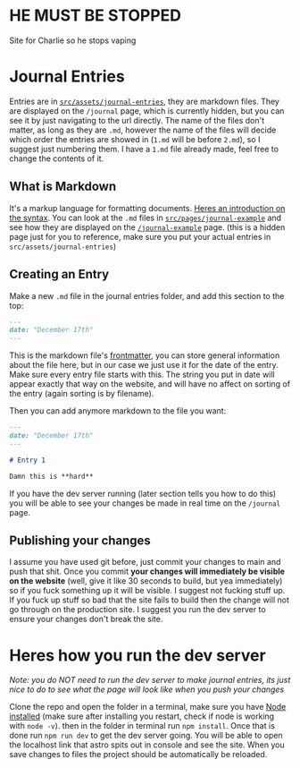 # HE MUST BE STOPPED

Site for Charlie so he stops vaping

# Journal Entries

Entries are in [`src/assets/journal-entries`](src/assets/journal-entries), they are markdown files. They are displayed on the `/journal` page, which is currently hidden, but you can see it by just navigating to the url directly. The name of the files don't matter, as long as they are `.md`, however the name of the files will decide which order the entries are showed in (`1.md` will be before `2.md`), so I suggest just numbering them. I have a `1.md` file already made, feel free to change the contents of it.

## What is Markdown

It's a markup language for formatting documents. [Heres an introduction on the syntax](https://www.markdownguide.org/basic-syntax/). You can look at the `.md` files in [`src/pages/journal-example`](src/pages/journal-example) and see how they are displayed on the [`/journal-example`](https://charlieneedshelp.com/journal-example) page. (this is a hidden page just for you to reference, make sure you put your actual entries in `src/assets/journal-entries`)

## Creating an Entry

Make a new `.md` file in the journal entries folder, and add this section to the top:
```md
---
date: "December 17th"
---
```
This is the markdown file's [frontmatter](https://markdoc.dev/docs/frontmatter), you can store general information about the file here, but in our case we just use it for the date of the entry. Make sure every entry file starts with this. The string you put in date will appear exactly that way on the website, and will have no affect on sorting of the entry (again sorting is by filename).

Then you can add anymore markdown to the file you want:
```md
---
date: "December 17th"
---

# Entry 1

Damn this is **hard**
```

If you have the dev server running (later section tells you how to do this) you will be able to see your changes be made in real time on the `/journal` page. 

## Publishing your changes

I assume you have used git before, just commit your changes to main and push that shit. Once you commit **your changes will immediately be visible on the website** (well, give it like 30 seconds to build, but yea immediately) so if you fuck something up it will be visible. I suggest not fucking stuff up. If you fuck up stuff so bad that the site fails to build then the change will not go through on the production site. I suggest you run the dev server to ensure your changes don't break the site.

# Heres how you run the dev server

*Note: you do NOT need to run the dev server to make journal entries, its just nice to do to see what the page will look like when you push your changes* 

Clone the repo and open the folder in a terminal, make sure you have [Node installed](https://nodejs.org/en/download/prebuilt-installer) (make sure after installing you restart, check if node is working with `node -v`). then in the folder in terminal run `npm install`. Once that is done run `npm run dev` to get the dev server going. You will be able to open the localhost link that astro spits out in console and see the site. When you save changes to files the project should be automatically be reloaded.